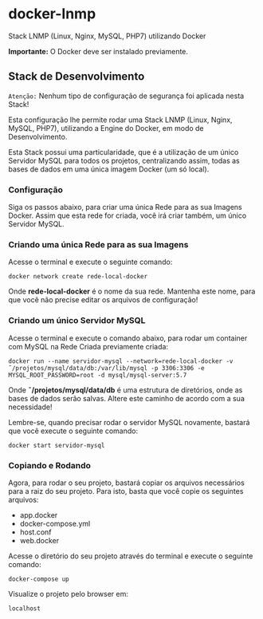 # docker-lnmp
Stack LNMP (Linux, Nginx, MySQL, PHP7) utilizando Docker

**Importante:** O Docker deve ser instalado previamente.

## Stack de Desenvolvimento

`Atenção:` Nenhum tipo de configuração de segurança foi aplicada nesta Stack!

Esta configuração lhe permite rodar uma Stack LNMP (Linux, Nginx, MySQL, PHP7), utilizando a Engine do Docker, em modo de Desenvolvimento.

Esta Stack possui uma particularidade, que é a utilização de um único Servidor MySQL para todos os projetos, centralizando assim, todas as bases de dados em uma única imagem Docker (um só local).

### Configuração

Siga os passos abaixo, para criar uma única Rede para as sua Imagens Docker.
Assim que esta rede for criada, você irá criar também, um único Servidor MySQL.

### Criando uma única Rede para as sua Imagens

Acesse o terminal e execute o seguinte comando:

    docker network create rede-local-docker
    
Onde **rede-local-docker** é o nome da sua rede. 
Mantenha este nome, para que você não precise editar os arquivos de configuração!

### Criando um único Servidor MySQL

Acesse o terminal e execute o comando abaixo, para rodar um container com MySQL na Rede Criada previamente criada:
    
    docker run --name servidor-mysql --network=rede-local-docker -v ˜/projetos/mysql/data/db:/var/lib/mysql -p 3306:3306 -e MYSQL_ROOT_PASSWORD=root -d mysql/mysql-server:5.7

Onde **˜/projetos/mysql/data/db** é uma estrutura de diretórios, onde as bases de dados serão salvas.
Altere este caminho de acordo com a sua necessidade!

Lembre-se, quando precisar rodar o servidor MySQL novamente, bastará que você execute o seguinte comando:

    docker start servidor-mysql
    
### Copiando e Rodando

Agora, para rodar o seu projeto, bastará copiar os arquivos necessários para a raiz do seu projeto.
Para isto, basta que você copie os seguintes arquivos:
- app.docker
- docker-compose.yml
- host.conf
- web.docker

Acesse o diretório do seu projeto através do terminal e execute o seguinte comando:

    docker-compose up

Visualize o projeto pelo browser em:

    localhost
